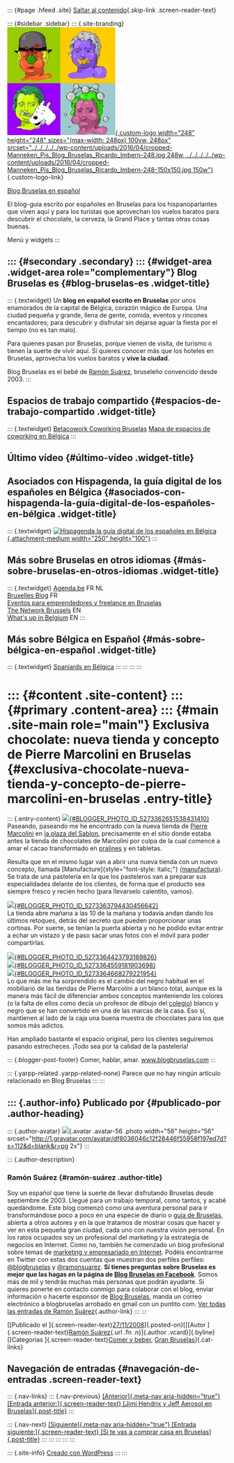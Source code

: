 ::: {#page .hfeed .site}
[Saltar al
contenido](../../../../../index.html?p=186#content){.skip-link
.screen-reader-text}

::: {#sidebar .sidebar}
::: {.site-branding}
[![](../../../../../wp-content/uploads/2016/04/cropped-Manneken_Pis_Blog_Bruselas_Ricardo_Imbern-248.jpg){.custom-logo
width="248" height="248" sizes="(max-width: 248px) 100vw, 248px"
srcset="../../../../../wp-content/uploads/2016/04/cropped-Manneken_Pis_Blog_Bruselas_Ricardo_Imbern-248.jpg 248w, ../../../../../wp-content/uploads/2016/04/cropped-Manneken_Pis_Blog_Bruselas_Ricardo_Imbern-248-150x150.jpg 150w"}](../../../../../index.html){.custom-logo-link}

[Blog Bruselas en español](../../../../../index.html)

El blog-guía escrito por españoles en Bruselas para los hispanoparlantes
que viven aquí y para los turistas que aprovechan los vuelos baratos
para descubrir el chocolate, la cerveza, la Grand Place y tantas otras
cosas buenas.

Menú y widgets
:::

::: {#secondary .secondary}
::: {#widget-area .widget-area role="complementary"}
Blog Bruselas es {#blog-bruselas-es .widget-title}
----------------

::: {.textwidget}
Un **blog en español escrito en Bruselas** por unos enamorados de la
capital de Bélgica, corazón mágico de Europa. Una ciudad pequeña y
grande, llena de gente, comida, eventos y rincones encantadores; para
descubrir y disfrutar sin dejarse aguar la fiesta por el tiempo (no es
tan malo).

Para quienes pasan por Bruselas, porque vienen de visita, de turismo o
tienen la suerte de vivir aquí. Sí quieres conocer más que los hoteles
en Bruselas, aprovecha los vuelos baratos y **vive la ciudad**.

Blog Bruselas es el bebé de [Ramón Suárez](http://www.ramonsuarez.com),
bruseleño convencido desde 2003.
:::

Espacios de trabajo compartido {#espacios-de-trabajo-compartido .widget-title}
------------------------------

::: {.textwidget}
[Betacowork Coworking Bruselas](http://www.betacowork.com) [Mapa de
espacios de coworking en Bélgica](http://coworkingbelgium.com)
:::

Último vídeo {#último-vídeo .widget-title}
------------

Asociados con Hispagenda, la guía digital de los españoles en Bélgica {#asociados-con-hispagenda-la-guía-digital-de-los-españoles-en-bélgica .widget-title}
---------------------------------------------------------------------

::: {.textwidget}
[![Hispagenda,la guía digital de los españoles en
Bélgica](../../../../../wp-content/uploads/2010/04/Hispagenda-250px.gif "Hispagenda, la guía digital de los españoles en Bélgica"){.attachment-medium
width="250" height="100"}](http://www.hispagenda.com)
:::

Más sobre Bruselas en otros idiomas {#más-sobre-bruselas-en-otros-idiomas .widget-title}
-----------------------------------

::: {.textwidget}
[Agenda.be](http://www.agenda.be) FR NL\
[Bruxelles Blog](http://www.bxlblog.be/) FR\
[Eventos para emprendedores y freelance en
Bruselas](http://www.betacowork.com/events/)\
[The Network
Brussels](http://groups.yahoo.com/group/TheNetworkBrussels/) EN\
[What\'s up in Belgium](http://www.whatsupin.be/) EN
:::

Más sobre Bélgica en Español {#más-sobre-bélgica-en-español .widget-title}
----------------------------

::: {.textwidget}
[Spaniards en Bélgica](http://www.spaniards.es/paises/belgica)
:::
:::
:::
:::

::: {#content .site-content}
::: {#primary .content-area}
::: {#main .site-main role="main"}
Exclusiva chocolate: nueva tienda y concepto de Pierre Marcolini en Bruselas {#exclusiva-chocolate-nueva-tienda-y-concepto-de-pierre-marcolini-en-bruselas .entry-title}
============================================================================

::: {.entry-content}
[![](http://3.bp.blogspot.com/_m9ESRqvSnjc/SS6_ZGDCnbI/AAAAAAAAB1g/_v-B6HfOWwc/s200/Image009.jpg){#BLOGGER_PHOTO_ID_5273362651538431410}](http://3.bp.blogspot.com/_m9ESRqvSnjc/SS6_ZGDCnbI/AAAAAAAAB1g/_v-B6HfOWwc/s1600-h/Image009.jpg)\
Paseando, paseando me he encontrado con la nueva tienda de [Pierre
Marcolini](http://marcolini.be/) en [la plaza del
Sablon](http://www.eurobru.com/visag012.htm), precisamente en el sitio
donde estaba antes la tienda de chocolates de Marcolini por culpa de la
cual comencé a amar el cacao transformado en
[pralines](http://es.wikipedia.org/wiki/Praline) y en tabletas.

Resulta que en el mismo lugar van a abrir una nueva tienda con un nuevo
concepto, llamada [Manufacture]{style="font-style: italic;"}
([manufactura](http://buscon.rae.es/draeI/SrvltConsulta?TIPO_BUS=3&LEMA=manufactura)).
Se trata de una pastelería en la que los pasteleros van a preparar sus
especialidades delante de los clientes, de forma que el producto sea
siempre fresco y recién hecho (para llevarselo calentito, vamos).

[![](http://1.bp.blogspot.com/_m9ESRqvSnjc/SS7Abnpu80I/AAAAAAAAB1o/WYLBs9uApcQ/s200/Image010.jpg){#BLOGGER_PHOTO_ID_5273363794430456642}](http://1.bp.blogspot.com/_m9ESRqvSnjc/SS7Abnpu80I/AAAAAAAAB1o/WYLBs9uApcQ/s1600-h/Image010.jpg)\
La tienda abre mañana a las 10 de la mañana y todavía andan dando los
últimos retoques, detrás del secreto que pueden proporcionar unas
cortinas. Por suerte, se tenían la puerta abierta y no he podido evitar
entrar a echar un vistazo y de paso sacar unas fotos con el móvil para
poder compartirlas.

[![](http://2.bp.blogspot.com/_m9ESRqvSnjc/SS7BAQNgI8I/AAAAAAAAB1w/J123I3LbC0I/s320/Image011.jpg){#BLOGGER_PHOTO_ID_5273364423793189826}](http://2.bp.blogspot.com/_m9ESRqvSnjc/SS7BAQNgI8I/AAAAAAAAB1w/J123I3LbC0I/s1600-h/Image011.jpg)\
[![](http://4.bp.blogspot.com/_m9ESRqvSnjc/SS7BIIkr91I/AAAAAAAAB14/OstBO4Mqqqo/s320/Image012.jpg){#BLOGGER_PHOTO_ID_5273364559181903698}](http://4.bp.blogspot.com/_m9ESRqvSnjc/SS7BIIkr91I/AAAAAAAAB14/OstBO4Mqqqo/s1600-h/Image012.jpg)\
[![](http://2.bp.blogspot.com/_m9ESRqvSnjc/SS7BOe_g7sI/AAAAAAAAB2A/0tX0zWWAK0o/s320/Image013.jpg){#BLOGGER_PHOTO_ID_5273364668279221954}](http://2.bp.blogspot.com/_m9ESRqvSnjc/SS7BOe_g7sI/AAAAAAAAB2A/0tX0zWWAK0o/s1600-h/Image013.jpg)\
Lo que más me ha sorprendido es el cambio del negro habitual en el
mobiliario de las tiendas de Pierre Marcolini a un blanco total, aunque
es la manera más fácil de diferenciar ambos conceptos manteniendo los
colores (o la falta de ellos como decía un profesor de dibujo del
[colegio](http://www.colegiobase.es/)) blanco y negro que se han
convertido en una de las marcas de la casa. Eso sí, mantienen al lado de
la caja una buena muestra de chocolates para los que somos más adictos.

Han ampliado bastante el espacio original, pero los clientes seguiremos
pasando estrecheces. ¡Todo sea por la calidad de la pastelería!

::: {.blogger-post-footer}
Comer, hablar, amar. www.blogbruselas.com
:::

::: {.yarpp-related .yarpp-related-none}
Parece que no hay ningún artículo relacionado en Blog Bruselas
:::
:::

::: {.author-info}
Publicado por {#publicado-por .author-heading}
-------------

::: {.author-avatar}
![](http://1.gravatar.com/avatar/df8036046c12f28446f55958f197ed7d?s=56&d=blank&r=pg){.avatar
.avatar-56 .photo width="56" height="56"
srcset="http://1.gravatar.com/avatar/df8036046c12f28446f55958f197ed7d?s=112&d=blank&r=pg 2x"}
:::

::: {.author-description}
### Ramón Suárez {#ramón-suárez .author-title}

Soy un español que tiene la suerte de llevar disfrutando Bruselas desde
septiembre de 2003. Llegué para un trabajo temporal, como tantos, y
acabé quedándome. Este blog comenzó como una aventura personal para ir
transformándose poco a poco en una especie de diario o [guía de
Bruselas](../../../../../index.html), abierta a otros autores y en la
que tratamos de mostrar cosas que hacer y ver en esta pequeña gran
ciudad, cada uno con nuestra visión personal. En los ratos ocupados soy
un profesional del marketing y la estrategia de negocios en Internet.
Como no, también he comenzado un blog profesional sobre temas de
[marketing y empresariado en Internet](http://ramonsuarez.com). Podéis
encontrarme en Twitter con estas dos cuentas que muestran dos perfiles
perfiles: [\@blogbruselas](http://twitter.com/blogbruselas) y
[\@ramonsuarez](http://twitter.com/ramonsuarez). **Sí tienes preguntas
sobre Bruselas es mejor que las hagas en la página de [Blog Bruselas en
Facebook](http://www.facebook.com/blogbruselas)**. Somos más de mil y
tendrás muchas más personas que podrán ayudarte. Si quieres ponerte en
contacto conmigo para colaborar con el blog, enviar información o
hacerte esponsor de [Blog Bruselas](../../../../../index.html), manda un
correo electrónico a blogbruselas arrobado en gmail con un puntito com.
[Ver todas las entradas de Ramón
Suárez](../../../../2010/04/30/index.html?author=2){.author-link}
:::
:::

[[Publicado el
]{.screen-reader-text}[27/11/2008](../../../../../index.html?p=186)]{.posted-on}[[[Autor
]{.screen-reader-text}[Ramón
Suárez](../../../../2010/04/30/index.html?author=2){.url .fn
.n}]{.author .vcard}]{.byline}[[Categorías ]{.screen-reader-text}[Comer
y beber](../../../../category/comer-y-beber/index.html), [Gran
Bruselas](../../../../category/gran-bruselas/index.html)]{.cat-links}

Navegación de entradas {#navegación-de-entradas .screen-reader-text}
----------------------

::: {.nav-links}
::: {.nav-previous}
[[Anterior]{.meta-nav aria-hidden="true"} [Entrada
anterior:]{.screen-reader-text} [Jimi Hendrix y Jeff Aerosol en
Bruselas]{.post-title}](../../../../../index.html?p=185)
:::

::: {.nav-next}
[[Siguiente]{.meta-nav aria-hidden="true"} [Entrada
siguiente:]{.screen-reader-text} [Si te vas a comprar casa en
Bruselas]{.post-title}](../../../../../index.html?p=187)
:::
:::
:::
:::
:::

::: {.site-info}
[Creado con WordPress](https://es.wordpress.org/)
:::
:::
